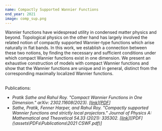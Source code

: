 ```yaml
---
name: Compactly Supported Wannier Functions
end_year: 2021
image: comp_sup.png
---
```


Wannier functions have widespread utility in condensed matter physics and beyond. Topological physics on the other hand has largely involved the related notion of compactly supported Wannier-type functions which arise naturally in flat bands. In this work, we establish a connection between these two notions, by finding the necessary and sufficient conditions under which compact Wannier functions exist in one dimension. We present an exhaustive construction of models with compact Wannier functions and show that the Wannier functions are unique and in general, distinct from the corresponding maximally localized Wannier functions.<br/><br/>

Publications:
- *Pratik Sathe and Rahul Roy. "Compact Wannier Functions in One Dimension."  arXiv: 2302.11608(2023). \[[link](https://arxiv.org/abs/2302.11608)\]\[[PDF](https://arxiv.org/pdf/2302.11608.pdf)\]*
- *Sathe, Pratik, Fenner Harper, and Rahul Roy. "Compactly supported Wannier functions and strictly local projectors." Journal of Physics A: Mathematical and Theoretical 54.33 (2021): 335302. \[[link](https://doi.org/10.1088/1751-8121/ac1167)\]\[[PDF](\assets\PDFs\Publications\2021 CSWF.pdf)\]*